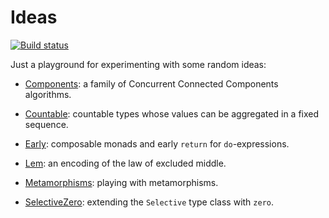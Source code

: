 # Ideas

[![Build status](https://img.shields.io/github/workflow/status/snowleopard/ideas/ci.svg)](https://github.com/snowleopard/ideas/actions)

Just a playground for experimenting with some random ideas:

* [Components](https://github.com/snowleopard/ideas/blob/main/src/Components.hs):
  a family of Concurrent Connected Components algorithms.

* [Countable](https://github.com/snowleopard/ideas/blob/main/src/Countable.hs):
  countable types whose values can be aggregated in a fixed sequence.

* [Early](https://github.com/snowleopard/ideas/blob/main/src/Early.hs):
  composable monads and early `return` for `do`-expressions.

* [Lem](https://github.com/snowleopard/ideas/blob/main/src/Lem.hs):
  an encoding of the law of excluded middle.

* [Metamorphisms](https://github.com/snowleopard/ideas/blob/main/src/Metamorphisms.hs):
  playing with metamorphisms.

* [SelectiveZero](https://github.com/snowleopard/ideas/blob/main/src/SelectiveZero.hs):
  extending the `Selective` type class with `zero`.
